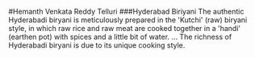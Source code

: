#Hemanth Venkata Reddy Telluri
###Hyderabad Biriyani
The authentic Hyderabadi biryani is meticulously prepared in the 'Kutchi' (raw) biryani style, in which raw rice and raw meat are cooked together in a 'handi' (earthen pot) with spices and a little bit of water. ... The richness of Hyderabadi biryani is due to its unique cooking style.